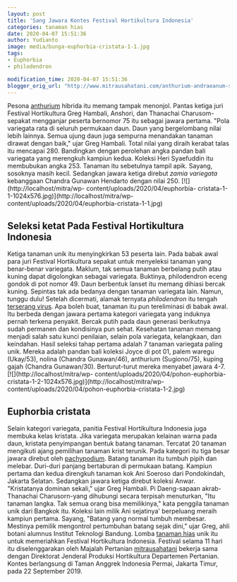 ```yaml
---
layout: post
title: 'Sang Jawara Kontes Festival Hortikultura Indonesia'
categories: tanaman hias
date: 2020-04-07 15:51:36
author: Yudianto
image: media/bunga-euphorbia-cristata-1-1.jpg
tags:
- Euphorbia
- philodendron

modification_time: 2020-04-07 15:51:36
blogger_orig_url: "http://www.mitrausahatani.com/anthurium-andraeanum-sang-jawara.html"
---
```


Pesona [anthurium](https://www.mitrausahatani.com/topik/anthurium "anthurium") hibrida
itu memang tampak menonjol. Pantas ketiga juri Festival Hortikultura Greg
Hambali, Anshori, dan Thanachai Charusom-sepakat mengganjar peserta bernomor
75 itu sebagai jawara pertama. "Pola variegata rata di seluruh permukaan daun.
Daun yang bergelombang nilai lebih lainnya. Semua ujung daun juga sempurna
menandakan tanaman dirawat dengan baik," ujar Greg Hambali. Total nilai yang
diraih kerabat talas itu mencapai 280. Bandingkan dengan perolehan angka
pandan bali variegata yang merengkuh kampiun kedua. Koleksi Heri Syaefuddin
itu membubukan angka 253. Tanaman itu sebetulnya tampil apik. Sayang, sosoknya
masih kecil. Sedangkan jawara ketiga direbut _zamia variegata_ kebanggaan
Chandra Gunawan Hendarto dengan nilai 250. [![](http://localhost/mitra/wp-
content/uploads/2020/04/euphorbia-
cristata-1-1-1024x576.jpg)](http://localhost/mitra/wp-
content/uploads/2020/04/euphorbia-cristata-1-1.jpg)

## Seleksi ketat Pada Festival Hortikultura Indonesia

Ketiga tanaman unik itu menyingkirkan 53 peserta lain. Pada babak awal para
juri Festival Hortikultura sepakat untuk menyeleksi tanaman yang benar-benar
variegata. Maklum, tak semua tanaman berbelang putih atau kuning dapat
digolongkan sebagai variegata. Buktinya, philodendron eceng gondok di pot
nomor 49. Daun berbentuk lanset itu memang dihiasi bercak kuning. Sepintas tak
ada bedanya dengan tanaman variegata lain. Namun, tunggu dulu! Setelah
dicermati, alamak ternyata _philodendron_ itu tengah [terserang
virus](https://www.mitrausahatani.com/biopestisida-pembasmi-hama-wereng.html). Apa
boleh buat, tanaman itu pun tereliminasi di babak awal. Itu berbeda dengan
jawara pertama kategori variegata yang induknya pernah terkena penyakit.
Bercak putih pada daun generasi berikutnya sudah permanen dan kondisinya pun
sehat. Kesehatan tanaman memang menjadi salah satu kunci penilaian, selain
pola variegata, kelangkaan, dan keindahan. Hasil seleksi tahap pertama adalah
7 tanaman variegata paling unik. Mereka adalah pandan bali koleksi Joyce di
pot 01, palem waregu (Ukay/53), nolina (Chandra Gunawan/46), anthurium
(Sugiono/75), kuping gajah (Chandra Gunawan/30). Berturut-turut mereka
menyabet jawara 4-7. [![](http://localhost/mitra/wp-
content/uploads/2020/04/pohon-euphorbia-
cristata-1-2-1024x576.jpg)](http://localhost/mitra/wp-
content/uploads/2020/04/pohon-euphorbia-cristata-1-2.jpg)

## Euphorbia cristata

Selain kategori variegata, panitia Festival Hortikultura Indonesia juga
membuka kelas kristata. Jika variegata merupakan kelainan warna pada daun,
kristata penyimpangan bentuk batang tanaman. Tercatat 20 tanaman mengikuti
ajang pemilihan tanaman krist terunik. Pada kategori itu tiga besar jawara
direbut oleh [pachypodium](http://pza.sanbi.org/pachypodium). Batang tanaman
itu tumbuh pipih dan melebar. Duri-duri panjang bertaburan di permukaan
batang. Kampiun pertama dan kedua direngkuh tanaman kok Ani Soeroso dari
Pondokindah, Jakarta Selatan. Sedangkan jawara ketiga direbut koleksi Anwar.
"Kristatanya dominan sekali," ujar Greg Hambali. Pi Daeng-sapaan akrab-
Thanachai Charusorn-yang dihubungi secara terpisah menuturkan, "Itu tanaman
langka. Tak semua orang bisa memilikinya," kata penggila tanaman unik dari
Bangkok itu. Koleksi lain milik Ani sejatinya' berpeluang meraih kampiun
pertama. Sayang, "Batang yang normal tumbuh membesar. Mestinya pemilik
mengontrol pertumbuhan batang sejak dini," ujar Greg, ahli botani alumnus
Institut Teknologi Bandung. Lomba [tanaman
hias](https://www.mitrausahatani.com/tanaman-hias "tanaman hias") unik itu untuk
memeriahkan Festival Hortikultura Indonesia. Festival selama 11 hari itu
diselenggarakan oleh Majalah Pertanian
[mitrausahatani](https://www.mitrausahatani.com) bekerja sama dengan Direktorat
Jenderal Produksi Hortikultura Departemen Pertanian. Kontes berlangsung di
Taman Anggrek Indonesia Permai, Jakarta Timur, pada 22 September 2019.


